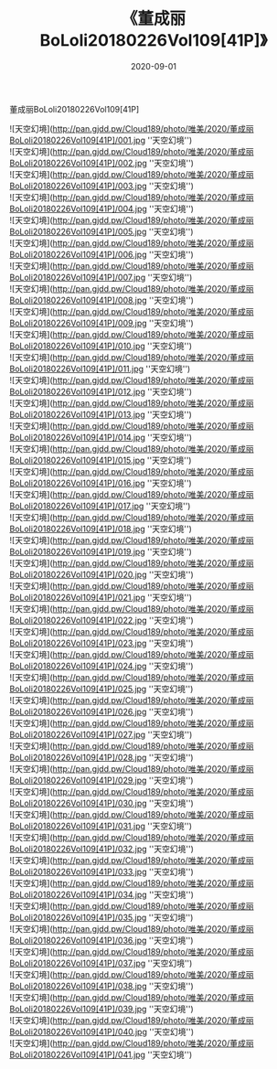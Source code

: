 ﻿---
layout: post
title:  《董成丽BoLoli20180226Vol109[41P]》
date:   2020-09-01
img: http://pan.gjdd.pw/Cloud189/photo/唯美/2020/董成丽BoLoli20180226Vol109[41P]/000.jpg
categories: [美女, 清纯, 唯美]
---

董成丽BoLoli20180226Vol109[41P]



![天空幻境](http://pan.gjdd.pw/Cloud189/photo/唯美/2020/董成丽BoLoli20180226Vol109[41P]/001.jpg ''天空幻境'') <br>
![天空幻境](http://pan.gjdd.pw/Cloud189/photo/唯美/2020/董成丽BoLoli20180226Vol109[41P]/002.jpg ''天空幻境'') <br>
![天空幻境](http://pan.gjdd.pw/Cloud189/photo/唯美/2020/董成丽BoLoli20180226Vol109[41P]/003.jpg ''天空幻境'') <br>
![天空幻境](http://pan.gjdd.pw/Cloud189/photo/唯美/2020/董成丽BoLoli20180226Vol109[41P]/004.jpg ''天空幻境'') <br>
![天空幻境](http://pan.gjdd.pw/Cloud189/photo/唯美/2020/董成丽BoLoli20180226Vol109[41P]/005.jpg ''天空幻境'') <br>
![天空幻境](http://pan.gjdd.pw/Cloud189/photo/唯美/2020/董成丽BoLoli20180226Vol109[41P]/006.jpg ''天空幻境'') <br>
![天空幻境](http://pan.gjdd.pw/Cloud189/photo/唯美/2020/董成丽BoLoli20180226Vol109[41P]/007.jpg ''天空幻境'') <br>
![天空幻境](http://pan.gjdd.pw/Cloud189/photo/唯美/2020/董成丽BoLoli20180226Vol109[41P]/008.jpg ''天空幻境'') <br>
![天空幻境](http://pan.gjdd.pw/Cloud189/photo/唯美/2020/董成丽BoLoli20180226Vol109[41P]/009.jpg ''天空幻境'') <br>
![天空幻境](http://pan.gjdd.pw/Cloud189/photo/唯美/2020/董成丽BoLoli20180226Vol109[41P]/010.jpg ''天空幻境'') <br>
![天空幻境](http://pan.gjdd.pw/Cloud189/photo/唯美/2020/董成丽BoLoli20180226Vol109[41P]/011.jpg ''天空幻境'') <br>
![天空幻境](http://pan.gjdd.pw/Cloud189/photo/唯美/2020/董成丽BoLoli20180226Vol109[41P]/012.jpg ''天空幻境'') <br>
![天空幻境](http://pan.gjdd.pw/Cloud189/photo/唯美/2020/董成丽BoLoli20180226Vol109[41P]/013.jpg ''天空幻境'') <br>
![天空幻境](http://pan.gjdd.pw/Cloud189/photo/唯美/2020/董成丽BoLoli20180226Vol109[41P]/014.jpg ''天空幻境'') <br>
![天空幻境](http://pan.gjdd.pw/Cloud189/photo/唯美/2020/董成丽BoLoli20180226Vol109[41P]/015.jpg ''天空幻境'') <br>
![天空幻境](http://pan.gjdd.pw/Cloud189/photo/唯美/2020/董成丽BoLoli20180226Vol109[41P]/016.jpg ''天空幻境'') <br>
![天空幻境](http://pan.gjdd.pw/Cloud189/photo/唯美/2020/董成丽BoLoli20180226Vol109[41P]/017.jpg ''天空幻境'') <br>
![天空幻境](http://pan.gjdd.pw/Cloud189/photo/唯美/2020/董成丽BoLoli20180226Vol109[41P]/018.jpg ''天空幻境'') <br>
![天空幻境](http://pan.gjdd.pw/Cloud189/photo/唯美/2020/董成丽BoLoli20180226Vol109[41P]/019.jpg ''天空幻境'') <br>
![天空幻境](http://pan.gjdd.pw/Cloud189/photo/唯美/2020/董成丽BoLoli20180226Vol109[41P]/020.jpg ''天空幻境'') <br>
![天空幻境](http://pan.gjdd.pw/Cloud189/photo/唯美/2020/董成丽BoLoli20180226Vol109[41P]/021.jpg ''天空幻境'') <br>
![天空幻境](http://pan.gjdd.pw/Cloud189/photo/唯美/2020/董成丽BoLoli20180226Vol109[41P]/022.jpg ''天空幻境'') <br>
![天空幻境](http://pan.gjdd.pw/Cloud189/photo/唯美/2020/董成丽BoLoli20180226Vol109[41P]/023.jpg ''天空幻境'') <br>
![天空幻境](http://pan.gjdd.pw/Cloud189/photo/唯美/2020/董成丽BoLoli20180226Vol109[41P]/024.jpg ''天空幻境'') <br>
![天空幻境](http://pan.gjdd.pw/Cloud189/photo/唯美/2020/董成丽BoLoli20180226Vol109[41P]/025.jpg ''天空幻境'') <br>
![天空幻境](http://pan.gjdd.pw/Cloud189/photo/唯美/2020/董成丽BoLoli20180226Vol109[41P]/026.jpg ''天空幻境'') <br>
![天空幻境](http://pan.gjdd.pw/Cloud189/photo/唯美/2020/董成丽BoLoli20180226Vol109[41P]/027.jpg ''天空幻境'') <br>
![天空幻境](http://pan.gjdd.pw/Cloud189/photo/唯美/2020/董成丽BoLoli20180226Vol109[41P]/028.jpg ''天空幻境'') <br>
![天空幻境](http://pan.gjdd.pw/Cloud189/photo/唯美/2020/董成丽BoLoli20180226Vol109[41P]/029.jpg ''天空幻境'') <br>
![天空幻境](http://pan.gjdd.pw/Cloud189/photo/唯美/2020/董成丽BoLoli20180226Vol109[41P]/030.jpg ''天空幻境'') <br>
![天空幻境](http://pan.gjdd.pw/Cloud189/photo/唯美/2020/董成丽BoLoli20180226Vol109[41P]/031.jpg ''天空幻境'') <br>
![天空幻境](http://pan.gjdd.pw/Cloud189/photo/唯美/2020/董成丽BoLoli20180226Vol109[41P]/032.jpg ''天空幻境'') <br>
![天空幻境](http://pan.gjdd.pw/Cloud189/photo/唯美/2020/董成丽BoLoli20180226Vol109[41P]/033.jpg ''天空幻境'') <br>
![天空幻境](http://pan.gjdd.pw/Cloud189/photo/唯美/2020/董成丽BoLoli20180226Vol109[41P]/034.jpg ''天空幻境'') <br>
![天空幻境](http://pan.gjdd.pw/Cloud189/photo/唯美/2020/董成丽BoLoli20180226Vol109[41P]/035.jpg ''天空幻境'') <br>
![天空幻境](http://pan.gjdd.pw/Cloud189/photo/唯美/2020/董成丽BoLoli20180226Vol109[41P]/036.jpg ''天空幻境'') <br>
![天空幻境](http://pan.gjdd.pw/Cloud189/photo/唯美/2020/董成丽BoLoli20180226Vol109[41P]/037.jpg ''天空幻境'') <br>
![天空幻境](http://pan.gjdd.pw/Cloud189/photo/唯美/2020/董成丽BoLoli20180226Vol109[41P]/038.jpg ''天空幻境'') <br>
![天空幻境](http://pan.gjdd.pw/Cloud189/photo/唯美/2020/董成丽BoLoli20180226Vol109[41P]/039.jpg ''天空幻境'') <br>
![天空幻境](http://pan.gjdd.pw/Cloud189/photo/唯美/2020/董成丽BoLoli20180226Vol109[41P]/040.jpg ''天空幻境'') <br>
![天空幻境](http://pan.gjdd.pw/Cloud189/photo/唯美/2020/董成丽BoLoli20180226Vol109[41P]/041.jpg ''天空幻境'') <br>